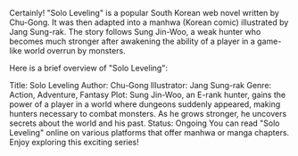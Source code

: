 Certainly! "Solo Leveling" is a popular South Korean web novel written by Chu-Gong. It was then adapted into a manhwa (Korean comic) illustrated by Jang Sung-rak. The story follows Sung Jin-Woo, a weak hunter who becomes much stronger after awakening the ability of a player in a game-like world overrun by monsters.

Here is a brief overview of "Solo Leveling":

Title: Solo Leveling
Author: Chu-Gong
Illustrator: Jang Sung-rak
Genre: Action, Adventure, Fantasy
Plot: Sung Jin-Woo, an E-rank hunter, gains the power of a player in a world where dungeons suddenly appeared, making hunters necessary to combat monsters. As he grows stronger, he uncovers secrets about the world and his past.
Status: Ongoing
You can read "Solo Leveling" online on various platforms that offer manhwa or manga chapters. Enjoy exploring this exciting series!